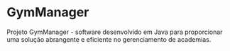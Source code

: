 # GymManager
Projeto GymManager - software desenvolvido em Java para proporcionar uma solução abrangente e eficiente no gerenciamento de academias. 
